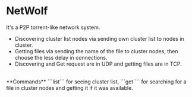 # NetWolf
It's a P2P torrent-like network system.<br />
* Discovering cluster list nodes via sending own cluster list to nodes in cluster.
* Getting files via sending the name of the file to cluster nodes, then choose the less delay in connections.
* Discovering and Get request are in UDP and getting files are in TCP.
<br />
**Commands**
```list``` for seeing cluster list, ```get <file_name>``` for searching for a file in cluster nodes and getting it if it was available.
